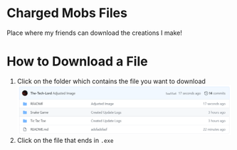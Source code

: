 # Charged Mobs Files
Place where my friends can download the creations I make!

# How to Download a File

1. Click on the folder which contains the file you want to download
![Snake Game Folder](./README/Snake-Game-Folder.png/)
1. Click on the file that ends in `.exe`
